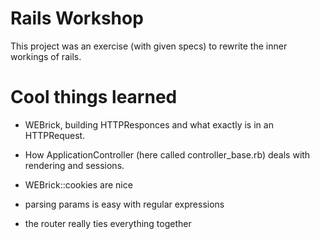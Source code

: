 Rails Workshop
===

This project was an exercise (with given specs) to rewrite the inner workings of rails.

Cool things learned
===

+ WEBrick, building HTTPResponces and what exactly is in an HTTPRequest.

+ How ApplicationController (here called controller_base.rb) deals with rendering and sessions.

+ WEBrick::cookies are nice

+ parsing params is easy with regular expressions

+ the router really ties everything together

